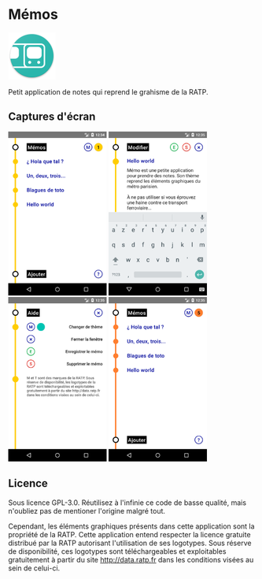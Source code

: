 # Mémos

<img src="https://raw.githubusercontent.com/16arpi/Memos/master/app/src/main/res/mipmap-xhdpi/ic_memo.png" /> 

Petit application de notes qui reprend le grahisme de la RATP.

## Captures d'écran

<img src="https://raw.githubusercontent.com/16arpi/Memos/master/screenshots/screenshot-1.png" width="200" /> <img src="https://raw.githubusercontent.com/16arpi/Memos/master/screenshots/screenshot-2.png" width="200" /> <img src="https://raw.githubusercontent.com/16arpi/Memos/master/screenshots/screenshot-3.png" width="200" /> <img src="https://raw.githubusercontent.com/16arpi/Memos/master/screenshots/screenshot-4.png" width="200" />


## Licence
Sous licence GPL-3.0. Réutilisez à l'infinie ce code de basse qualité, mais n'oubliez pas de mentioner l'origine malgré tout.

Cependant, les éléments graphiques présents dans cette application sont la propriété de la RATP. Cette application entend respecter la licence gratuite distribué par la RATP autorisant l'utilisation de ses logotypes. Sous réserve de disponibilité, ces logotypes sont téléchargeables et exploitables gratuitement à partir du site http://data.ratp.fr dans les conditions visées au sein de celui-ci.
